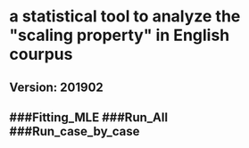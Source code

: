 # a statistical tool to analyze the "scaling property" in English courpus
Version: 201902
---------
###Fitting_MLE
###Run_All
###Run_case_by_case
---------
